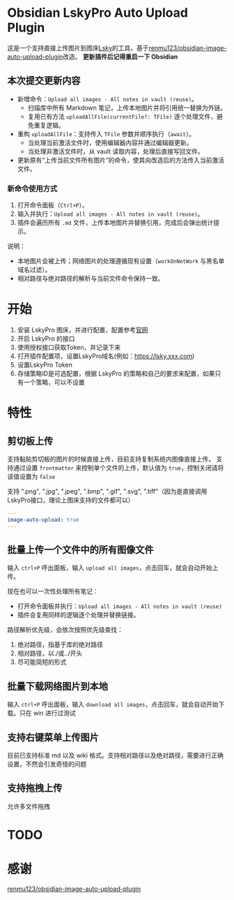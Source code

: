 # Obsidian LskyPro Auto Upload Plugin

这是一个支持直接上传图片到图床[Lsky](https://github.com/lsky-org/lsky-pro)的工具，基于[renmu123/obsidian-image-auto-upload-plugin](https://github.com/renmu123/obsidian-image-auto-upload-plugin.git)改造。
**更新插件后记得重启一下 Obsidian**

## 本次提交更新内容

- 新增命令：`Upload all images - All notes in vault (reuse)`。
  - 扫描库中所有 Markdown 笔记，上传本地图片并将引用统一替换为外链。
  - 复用已有方法 `uploadAllFile(currentFile?: TFile)` 逐个处理文件，避免重复逻辑。
- 重构 `uploadAllFile`：支持传入 `TFile` 参数并顺序执行（`await`）。
  - 当处理当前激活文件时，使用编辑器内容并通过编辑器更新。
  - 当处理非激活文件时，从 vault 读取内容，处理后直接写回文件。
- 更新原有“上传当前文件所有图片”的命令，使其向改造后的方法传入当前激活文件。

### 新命令使用方式

1. 打开命令面板（`Ctrl+P`）。
2. 输入并执行：`Upload all images - All notes in vault (reuse)`。
3. 插件会遍历所有 `.md` 文件，上传本地图片并替换引用，完成后会弹出统计提示。

说明：
- 本地图片会被上传；网络图片的处理遵循现有设置（`workOnNetWork` 与黑名单域名过滤）。
- 相对路径与绝对路径的解析与当前文件命令保持一致。

# 开始

1. 安装 LskyPro 图床，并进行配置，配置参考[官网](https://www.lsky.pro/)
2. 开启 LskyPro 的接口
3. 使用授权接口获取Token，并记录下来
4. 打开插件配置项，设置LskyPro域名(例如：https://lsky.xxx.com)
5. 设置LskyPro Token
6. 存储策略ID是可选配置，根据 LskyPro 的策略和自己的要求来配置，如果只有一个策略，可以不设置

# 特性

## 剪切板上传

支持黏贴剪切板的图片的时候直接上传，目前支持复制系统内图像直接上传。
支持通过设置 `frontmatter` 来控制单个文件的上传，默认值为 `true`，控制关闭请将该值设置为 `false`

支持 ".png", ".jpg", ".jpeg", ".bmp", ".gif", ".svg", ".tiff"（因为是直接调用LskyPro接口，理论上图床支持的文件都可以）

```yaml
---
image-auto-upload: true
---
```

## 批量上传一个文件中的所有图像文件

输入 `ctrl+P` 呼出面板，输入 `upload all images`，点击回车，就会自动开始上传。

现在也可以一次性处理所有笔记：

- 打开命令面板并执行：`Upload all images - All notes in vault (reuse)`
- 插件会复用同样的逻辑逐个处理并替换链接。

路径解析优先级，会依次按照优先级查找：

1. 绝对路径，指基于库的绝对路径
2. 相对路径，以./或../开头
3. 尽可能简短的形式

## 批量下载网络图片到本地

输入 `ctrl+P` 呼出面板，输入 `download all images`，点击回车，就会自动开始下载。只在 win 进行过测试

## 支持右键菜单上传图片

目前已支持标准 md 以及 wiki 格式。支持相对路径以及绝对路径，需要进行正确设置，不然会引发奇怪的问题

## 支持拖拽上传

允许多文件拖拽



# TODO

# 感谢

[renmu123/obsidian-image-auto-upload-plugin](https://github.com/renmu123/obsidian-image-auto-upload-plugin.git)
